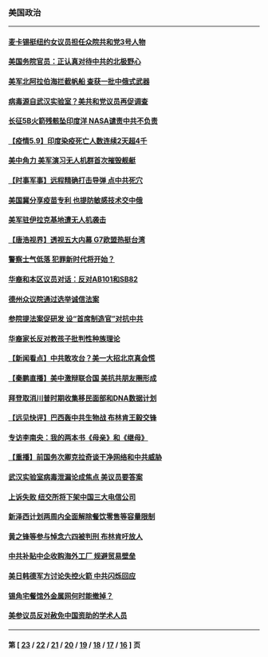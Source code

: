 ### 美国政治
---
#### [麦卡锡挺纽约女议员担任众院共和党3号人物](../../pages/ncid1078159/n12933715.md) 
#### [美国务院官员：正认真对待中共的北极野心](../../pages/ncid1078159/n12935149.md) 
#### [美军北阿拉伯海拦截帆船 查获一批中俄式武器](../../pages/ncid1078159/n12934990.md) 
#### [病毒源自武汉实验室？美共和党议员再促调查](../../pages/ncid1078159/n12934793.md) 
#### [长征5B火箭残骸坠印度洋 NASA谴责中共不负责](../../pages/ncid1078159/n12934734.md) 
#### [【疫情5.9】印度染疫死亡人数连续2天超4千](../../pages/ncid1078159/n12934399.md) 
#### [美中角力 美军演习无人机群首次摧毁舰艇](../../pages/ncid1078159/n12933355.md) 
#### [【时事军事】远程精确打击导弹 点中共死穴](../../pages/ncid1078159/n12933062.md) 
#### [美国冀分享疫苗专利 也提防敏感技术交中俄](../../pages/ncid1078159/n12933548.md) 
#### [美军驻伊拉克基地遭无人机袭击](../../pages/ncid1078159/n12933211.md) 
#### [【唐浩视界】透视五大内幕 G7欧盟热挺台湾](../../pages/ncid1078159/n12933014.md) 
#### [警察士气低落 犯罪新时代将开始？](../../pages/ncid1078159/n12932533.md) 
#### [华裔和本区议员对话：反对AB101和SB82](../../pages/ncid1078159/n12932496.md) 
#### [德州众议院通过选举诚信法案](../../pages/ncid1078159/n12932491.md) 
#### [参院提法案促研发 设“首席制造官”对抗中共](../../pages/ncid1078159/n12932235.md) 
#### [华裔家长反对教孩子批判性种族理论](../../pages/ncid1078159/n12932356.md) 
#### [【新闻看点】中共敢攻台？美一大招北京真会慌](../../pages/ncid1078159/n12932085.md) 
#### [【秦鹏直播】美中激辩联合国 美抗共朋友圈形成](../../pages/ncid1078159/n12932152.md) 
#### [拜登取消川普时期收集移民面部和DNA数据计划](../../pages/ncid1078159/n12932125.md) 
#### [【远见快评】巴西轰中共生物战 布林肯王毅交锋](../../pages/ncid1078159/n12932119.md) 
#### [专访李南央：我的两本书《母亲》和《继母》](../../pages/ncid1078159/n12932139.md) 
#### [【重播】前国务次卿克拉奇谈干净网络和中共威胁](../../pages/ncid1078159/n12931896.md) 
#### [武汉实验室病毒泄漏论成焦点 美议员要答案](../../pages/ncid1078159/n12931951.md) 
#### [上诉失败 纽交所将下架中国三大电信公司](../../pages/ncid1078159/n12931720.md) 
#### [新泽西计划两周内全面解除餐饮零售等容量限制](../../pages/ncid1078159/n12931332.md) 
#### [黄之锋等参与悼念六四被判刑 布林肯吁放人](../../pages/ncid1078159/n12931302.md) 
#### [中共补贴中企收购海外工厂 规避贸易壁垒](../../pages/ncid1078159/n12931121.md) 
#### [美日韩德军方讨论失控火箭 中共闪烁回应](../../pages/ncid1078159/n12929424.md) 
#### [锡角宅餐馆外金属网何时能撤掉？](../../pages/ncid1078159/n12930382.md) 
#### [美参议员反对赦免中国资助的学术人员](../../pages/ncid1078159/n12930251.md) 

---
#### 第 [ [23](./23.md) / [22](./22.md) / [21](./21.md) / [20](./20.md) / [19](./19.md) / [18](./18.md) / [17](./17.md) / [16](./16.md) ] 页
